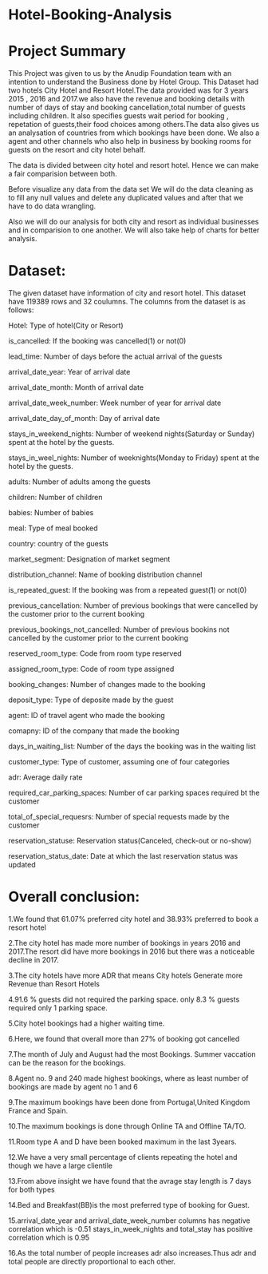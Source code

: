 # Hotel-Booking-Analysis

# Project Summary

This Project was given to us by the Anudip Foundation team with an intention to understand the Business done by Hotel Group. This Dataset had two hotels City Hotel and Resort Hotel.The data provided was for 3 years 2015 , 2016 and 2017.we also have the revenue and booking details with number of days of stay and booking cancellation,total number of guests including children. It also specifies guests wait period for booking , repetation of guests,their food choices among others.The data also gives us an analysation of countries from which bookings have been done. We also a agent and other channels who also help in business by booking rooms for guests on the resort and city hotel behalf.

The data is divided between city hotel and resort hotel. Hence we can make a fair comparision between both.

Before visualize any data from the data set We will do the data cleaning as to fill any null values and delete any duplicated values and after that we have to do data wrangling.

Also we will do our analysis for both city and resort as individual businesses and in comparision to one another. We will also take help of charts for better analysis.

# Dataset:
The given dataset have information of city and resort hotel. This dataset have 119389 rows and 32 coulumns. The columns from the dataset is as follows:

 Hotel: Type of hotel(City or Resort)

is_cancelled: If the booking was cancelled(1) or not(0)

lead_time: Number of days before the actual arrival of the guests

arrival_date_year: Year of arrival date

arrival_date_month: Month of arrival date

arrival_date_week_number: Week number of year for arrival date

arrival_date_day_of_month: Day of arrival date

stays_in_weekend_nights: Number of weekend nights(Saturday or Sunday) spent at the hotel by the guests.

stays_in_weel_nights: Number of weeknights(Monday to Friday) spent at the hotel by the guests.

adults: Number of adults among the guests

children: Number of children

babies: Number of babies

meal: Type of meal booked

country: country of the guests

market_segment: Designation of market segment

distribution_channel: Name of booking distribution channel

is_repeated_guest: If the booking was from a repeated guest(1) or not(0)

previous_cancellation: Number of previous bookings that were cancelled by the customer prior to the current booking

previous_bookings_not_cancelled: Number of previous bookins not cancelled by the customer prior to the current booking

reserved_room_type: Code from room type reserved

assigned_room_type: Code of room type assigned

booking_changes: Number of changes made to the booking

deposit_type: Type of deposite made by the guest

agent: ID of travel agent who made the booking

comapny: ID of the company that made the booking

days_in_waiting_list: Number of the days the booking was in the waiting list

customer_type: Type of customer, assuming one of four categories

adr: Average daily rate

required_car_parking_spaces: Number of car parking spaces required bt the customer

total_of_special_requesrs: Number of special requests made by the customer

reservation_statuse: Reservation status(Canceled, check-out or no-show)

reservation_status_date: Date at which the last reservation status was updated

# Overall conclusion:

1.We found that 61.07% preferred city hotel and 38.93% preferred to book a resort hotel

2.The city hotel has made more number of bookings in years 2016 and 2017.The resort did have more bookings in 2016 but there was a noticeable decline in 2017.

3.The city hotels have more ADR that means City hotels Generate more Revenue than Resort Hotels

4.91.6 % guests did not required the parking space. only 8.3 % guests required only 1 parking space.

5.City hotel bookings had a higher waiting time.

6.Here, we found that overall more than 27% of booking got cancelled

7.The month of July and August had the most Bookings. Summer vaccation can be the reason for the bookings.

8.Agent no. 9 and 240 made highest bookings, where as least number of bookings are made by agent no 1 and 6

9.The maximum bookings have been done from Portugal,United Kingdom France and Spain.

10.The maximum bookings is done through Online TA and Offline TA/TO.

11.Room type A and D have been booked maximum in the last 3years.

12.We have a very small percentage of clients repeating the hotel and though we have a large clientile

13.From above insight we have found that the avrage stay length is 7 days for both types

14.Bed and Breakfast(BB)is the most preferred type of booking for Guest.

15.arrival_date_year and arrival_date_week_number columns has negative correlation which is -0.51 stays_in_week_nights and total_stay has positive correlation which is 0.95

16.As the total number of people increases adr also increases.Thus adr and total people are directly proportional to each other.
